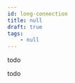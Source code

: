 ```yaml
---
id: long-connection
title: null
draft: true
tags:
    - null
---
```


<!--front-->
todo

<!--back-->
todo
